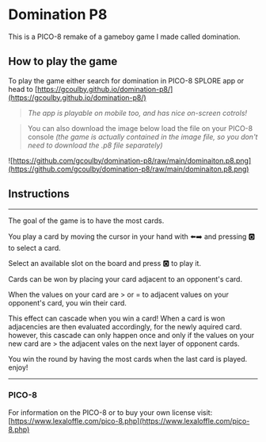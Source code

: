 # Domination P8

This is a PICO-8 remake of a gameboy game I made called domination.

## How to play the game

To play the game either search for domination in PICO-8 SPLORE app
or head to [https://gcoulby.github.io/domination-p8/](https://gcoulby.github.io/domination-p8/)

> _The app is playable on mobile too, and has nice on-screen cotrols!_

> You can also download the image below load the file on your PICO-8 console
> _(the game is actually contained in the image file, so you don't need to download the .p8 file separately)_

![https://github.com/gcoulby/domination-p8/raw/main/dominaiton.p8.png](https://github.com/gcoulby/domination-p8/raw/main/dominaiton.p8.png)

## Instructions

---

The goal of the game is to have the most cards.

You play a card by moving the cursor in your hand with ⬅️➡️ and pressing 🅾️ to select a card.

Select an available slot on the board and press 🅾️ to play it.

Cards can be won by placing your card adjacent to an opponent's card.

When the values on your card are > or = to adjacent values on your opponent's card, you win their card.

This effect can cascade when you win a card! When a card is won adjacencies are then evaluated accordingly, for the newly aquired card. however, this cascade can only happen once and only if the values on your new card are > the adjacent vales on the next layer of opponent cards.

You win the round by having the most cards when the last card is played. enjoy!

---

### PICO-8

For information on the PICO-8 or to buy your own license visit:
[https://www.lexaloffle.com/pico-8.php](https://www.lexaloffle.com/pico-8.php)
